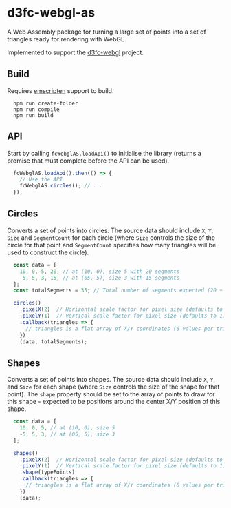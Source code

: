 # d3fc-webgl-as

A Web Assembly package for turning a large set of points into a set of triangles ready for rendering with WebGL.

Implemented to support the [d3fc-webgl](https://github.com/DevAndyLee/d3fc-webgl) project.

## Build

Requires [emscripten](https://emscripten.org/docs/getting_started/downloads.html) support to build.

```
  npm run create-folder
  npm run compile
  npm run build
```

## API

Start by calling `fcWebglAS.loadApi()` to initialise the library (returns a promise that must complete before the API can be used).

```javascript
  fcWebglAS.loadApi().then(() => {
    // Use the API
    fcWebglAS.circles(); // ...
  });
```

## Circles

Converts a set of points into circles. The source data should include `X`, `Y`, `Size` and `SegmentCount` for each circle (where `Size` controls the size of the circle for that point and `SegmentCount` specifies how many triangles will be used to construct the circle).

```javascript
  const data = [
    10, 0, 5, 20, // at (10, 0), size 5 with 20 segments
    -5, 5, 3, 15, // at (05, 5), size 3 with 15 segments
  ];
  const totalSegments = 35; // Total number of segments expected (20 + 15)

  circles()
    .pixelX(2)  // Horizontal scale factor for pixel size (defaults to 1)
    .pixelY(1)  // Vertical scale factor for pixel size (defaults to 1)
    .callback(triangles => {
      // triangles is a flat array of X/Y coordinates (6 values per triangle)
    })
    (data, totalSegments);
```

## Shapes

Converts a set of points into shapes. The source data should include `X`, `Y`, and `Size` for each shape (where `Size` controls the size of the shape for that point). The `shape` property should be set to the array of points to draw for this shape - expected to be positions around the center X/Y position of this shape.

```javascript
  const data = [
    10, 0, 5, // at (10, 0), size 5
    -5, 5, 3, // at (05, 5), size 3
  ];

  shapes()
    .pixelX(2)  // Horizontal scale factor for pixel size (defaults to 1)
    .pixelY(1)  // Vertical scale factor for pixel size (defaults to 1)
    .shape(typePoints)
    .callback(triangles => {
      // triangles is a flat array of X/Y coordinates (6 values per triangle)
    })
    (data);
```
